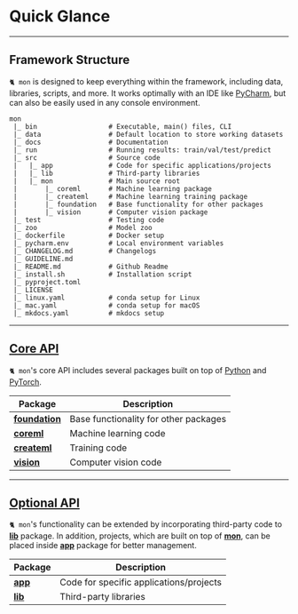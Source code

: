 # Quick Glance

---

## Framework Structure

`🐈 mon` is designed to keep everything within the framework, including data,
libraries, scripts, and more. It works optimally with an IDE like 
[PyCharm](https://www.jetbrains.com/), but can also be easily used in any 
console environment.

```text
mon
 |_ bin                  # Executable, main() files, CLI
 |_ data                 # Default location to store working datasets
 |_ docs                 # Documentation
 |_ run                  # Running results: train/val/test/predict
 |_ src                  # Source code 
 |   |_ app              # Code for specific applications/projects
 |   |_ lib              # Third-party libraries
 |   |_ mon              # Main source root 
 |       |_ coreml       # Machine learning package
 |       |_ createml     # Machine learning training package
 |       |_ foundation   # Base functionality for other packages
 |       |_ vision       # Computer vision package
 |_ test                 # Testing code
 |_ zoo                  # Model zoo
 |_ dockerfile           # Docker setup
 |_ pycharm.env          # Local environment variables
 |_ CHANGELOG.md         # Changelogs
 |_ GUIDELINE.md  
 |_ README.md            # Github Readme
 |_ install.sh           # Installation script
 |_ pyproject.toml  
 |_ LICENSE  
 |_ linux.yaml           # conda setup for Linux
 |_ mac.yaml             # conda setup for macOS
 |_ mkdocs.yaml          # mkdocs setup
```

---

## [Core API](../explanation/mon/index.md)

`🐈 mon`'s core API includes several packages built on top of 
[Python](https://www.python.org/) and [PyTorch](https://pytorch.org/).

| Package                                            | Description                           |
|----------------------------------------------------|---------------------------------------|
| __[foundation](../explanation/mon/foundation.md)__ | Base functionality for other packages |
| __[coreml](../explanation/mon/coreml.md)__         | Machine learning code                 |
| __[createml](../explanation/mon/createml.md)__     | Training code                         |
| __[vision](../explanation/mon/vision.md)__         | Computer vision code                  |

---

## [Optional API](../explanation/optional/index.md)

`🐈 mon`'s functionality can be extended by incorporating third-party code to
__[lib](../explanation/optional/lib.md)__ package. In addition, projects, which 
are built on top of __[mon](../explanation/mon/index.md)__, can be placed inside 
__[app](../explanation/optional/app.md)__ package for better management.

| Package                                   | Description                             |
|-------------------------------------------|-----------------------------------------|
| __[app](../explanation/optional/app.md)__ | Code for specific applications/projects |
| __[lib](../explanation/optional/lib.md)__ | Third-party libraries                   |
